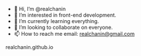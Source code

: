 - 👋 Hi, I’m @realchanin
- 👀 I’m interested in front-end development.
- 🌱 I’m currently learning everything.
- 💞️ I’m looking to collaborate on everyone.
- 📫 How to reach me email: realchanin@gmail.com

realchanin.github.io

<!---
realchanin/realchanin is a ✨ special ✨ repository because its `README.md` (this file) appears on your GitHub profile.
You can click the Preview link to take a look at your changes.
--->
